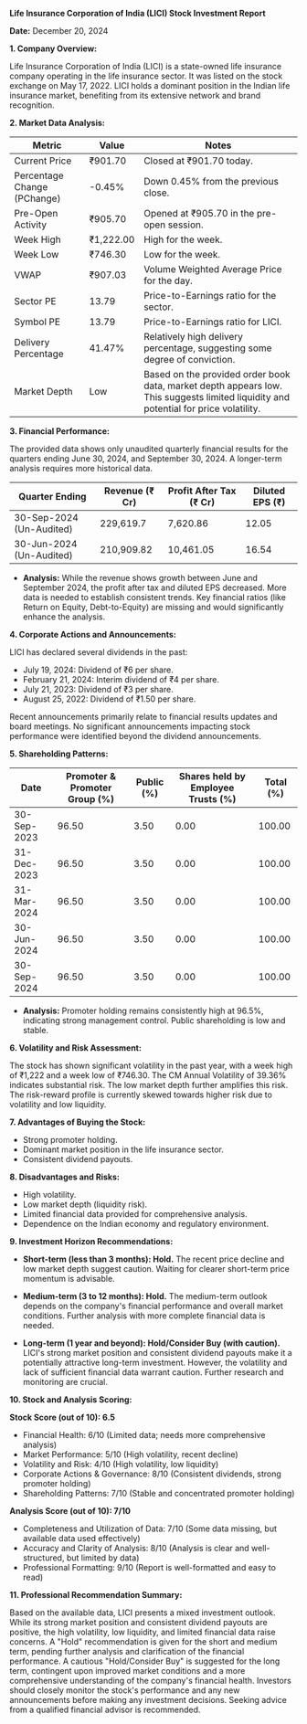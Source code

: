 **Life Insurance Corporation of India (LICI) Stock Investment Report**

**Date:** December 20, 2024

**1. Company Overview:**

Life Insurance Corporation of India (LICI) is a state-owned life insurance company operating in the life insurance sector.  It was listed on the stock exchange on May 17, 2022.  LICI holds a dominant position in the Indian life insurance market, benefiting from its extensive network and brand recognition.

**2. Market Data Analysis:**

| Metric                     | Value          | Notes                                                                 |
|-----------------------------|-----------------|-------------------------------------------------------------------------|
| Current Price               | ₹901.70        | Closed at ₹901.70 today.                                               |
| Percentage Change (PChange) | -0.45%         | Down 0.45% from the previous close.                                     |
| Pre-Open Activity          | ₹905.70        | Opened at ₹905.70 in the pre-open session.                             |
| Week High                   | ₹1,222.00       | High for the week.                                                      |
| Week Low                    | ₹746.30        | Low for the week.                                                       |
| VWAP                        | ₹907.03        | Volume Weighted Average Price for the day.                              |
| Sector PE                   | 13.79          | Price-to-Earnings ratio for the sector.                               |
| Symbol PE                   | 13.79          | Price-to-Earnings ratio for LICI.                                     |
| Delivery Percentage         | 41.47%         | Relatively high delivery percentage, suggesting some degree of conviction.|
| Market Depth                | Low             | Based on the provided order book data, market depth appears low.  This suggests limited liquidity and potential for price volatility. |


**3. Financial Performance:**

The provided data shows only unaudited quarterly financial results for the quarters ending June 30, 2024, and September 30, 2024.  A longer-term analysis requires more historical data.

| Quarter Ending     | Revenue (₹ Cr) | Profit After Tax (₹ Cr) | Diluted EPS (₹) |
|----------------------|-----------------|-------------------------|-----------------|
| 30-Sep-2024 (Un-Audited) | 229,619.7       | 7,620.86                | 12.05            |
| 30-Jun-2024 (Un-Audited) | 210,909.82      | 10,461.05               | 16.54            |

* **Analysis:**  While the revenue shows growth between June and September 2024, the profit after tax and diluted EPS decreased.  More data is needed to establish consistent trends.  Key financial ratios (like Return on Equity, Debt-to-Equity) are missing and would significantly enhance the analysis.

**4. Corporate Actions and Announcements:**

LICI has declared several dividends in the past:

* July 19, 2024: Dividend of ₹6 per share.
* February 21, 2024: Interim dividend of ₹4 per share.
* July 21, 2023: Dividend of ₹3 per share.
* August 25, 2022: Dividend of ₹1.50 per share.

Recent announcements primarily relate to financial results updates and board meetings.  No significant announcements impacting stock performance were identified beyond the dividend announcements.

**5. Shareholding Patterns:**

| Date       | Promoter & Promoter Group (%) | Public (%) | Shares held by Employee Trusts (%) | Total (%) |
|------------|-----------------------------|------------|---------------------------------|-----------|
| 30-Sep-2023 | 96.50                        | 3.50       | 0.00                             | 100.00    |
| 31-Dec-2023 | 96.50                        | 3.50       | 0.00                             | 100.00    |
| 31-Mar-2024 | 96.50                        | 3.50       | 0.00                             | 100.00    |
| 30-Jun-2024 | 96.50                        | 3.50       | 0.00                             | 100.00    |
| 30-Sep-2024 | 96.50                        | 3.50       | 0.00                             | 100.00    |

* **Analysis:**  Promoter holding remains consistently high at 96.5%, indicating strong management control. Public shareholding is low and stable.

**6. Volatility and Risk Assessment:**

The stock has shown significant volatility in the past year, with a week high of ₹1,222 and a week low of ₹746.30.  The CM Annual Volatility of 39.36% indicates substantial risk.  The low market depth further amplifies this risk.  The risk-reward profile is currently skewed towards higher risk due to volatility and low liquidity.

**7. Advantages of Buying the Stock:**

* Strong promoter holding.
* Dominant market position in the life insurance sector.
* Consistent dividend payouts.

**8. Disadvantages and Risks:**

* High volatility.
* Low market depth (liquidity risk).
* Limited financial data provided for comprehensive analysis.
* Dependence on the Indian economy and regulatory environment.

**9. Investment Horizon Recommendations:**

* **Short-term (less than 3 months): Hold.** The recent price decline and low market depth suggest caution.  Waiting for clearer short-term price momentum is advisable.

* **Medium-term (3 to 12 months): Hold.**  The medium-term outlook depends on the company's financial performance and overall market conditions.  Further analysis with more complete financial data is needed.

* **Long-term (1 year and beyond): Hold/Consider Buy (with caution).**  LICI's strong market position and consistent dividend payouts make it a potentially attractive long-term investment. However, the volatility and lack of sufficient financial data warrant caution.  Further research and monitoring are crucial.


**10. Stock and Analysis Scoring:**

**Stock Score (out of 10): 6.5**

* Financial Health: 6/10 (Limited data; needs more comprehensive analysis)
* Market Performance: 5/10 (High volatility, recent decline)
* Volatility and Risk: 4/10 (High volatility, low liquidity)
* Corporate Actions & Governance: 8/10 (Consistent dividends, strong promoter holding)
* Shareholding Patterns: 7/10 (Stable and concentrated promoter holding)

**Analysis Score (out of 10): 7/10**

* Completeness and Utilization of Data: 7/10 (Some data missing, but available data used effectively)
* Accuracy and Clarity of Analysis: 8/10 (Analysis is clear and well-structured, but limited by data)
* Professional Formatting: 9/10 (Report is well-formatted and easy to read)


**11. Professional Recommendation Summary:**

Based on the available data, LICI presents a mixed investment outlook.  While its strong market position and consistent dividend payouts are positive, the high volatility, low liquidity, and limited financial data raise concerns.  A "Hold" recommendation is given for the short and medium term, pending further analysis and clarification of the financial performance.  A cautious "Hold/Consider Buy" is suggested for the long term, contingent upon improved market conditions and a more comprehensive understanding of the company's financial health.  Investors should closely monitor the stock's performance and any new announcements before making any investment decisions.  Seeking advice from a qualified financial advisor is recommended.
